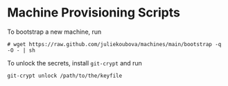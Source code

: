 # Machine Provisioning Scripts

To bootstrap a new machine, run
```shell
# wget https://raw.github.com/juliekoubova/machines/main/bootstrap -q -O - | sh
```

To unlock the secrets, install `git-crypt` and run
```shell
git-crypt unlock /path/to/the/keyfile
```
